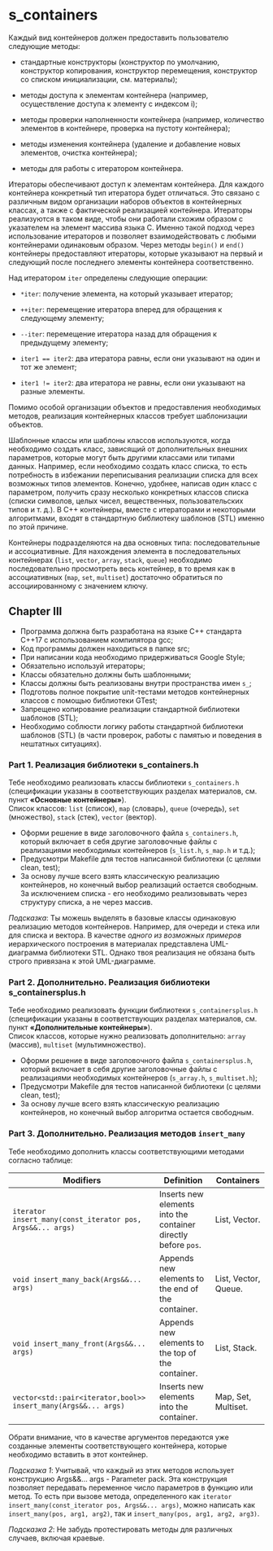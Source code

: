 # s_containers

Каждый вид контейнеров должен предоставить пользователю следующие методы:

- стандартные конструкторы (конструктор по умолчанию, конструктор копирования, конструктор перемещения, конструктор со списком инициализации, см. материалы);

- методы доступа к элементам контейнера (например, осуществление доступа к элементу с индексом i);

- методы проверки наполненности контейнера (например, количество элементов в контейнере, проверка на пустоту контейнера);

- методы изменения контейнера (удаление и добавление новых элементов, очистка контейнера);

- методы для работы с итератором контейнера.

Итераторы обеспечивают доступ к элементам контейнера. Для каждого контейнера конкретный тип итератора будет отличаться. Это связано с различным видом организации наборов объектов в контейнерных классах, а также с фактической реализацией контейнера. Итераторы реализуются в таком виде, чтобы они работали схожим образом с указателем на элемент массива языка С. Именно такой подход через использование итераторов и позволяет взаимодействовать с любыми контейнерами одинаковым образом. Через методы `begin()` и `end()` контейнеры предоставляют итераторы, которые указывают на первый и следующий после последнего элементы контейнера соответственно.

Над итератором `iter` определены следующие операции:

- `*iter`: получение элемента, на который указывает итератор;

- `++iter`: перемещение итератора вперед для обращения к следующему элементу;

- `--iter`: перемещение итератора назад для обращения к предыдущему элементу;

- `iter1 == iter2`: два итератора равны, если они указывают на один и тот же элемент;

- `iter1 != iter2`: два итератора не равны, если они указывают на разные элементы.

Помимо особой организации объектов и предоставления необходимых методов, реализация контейнерных классов требует шаблонизации объектов. 

Шаблонные классы или шаблоны классов используются, когда необходимо создать класс, зависящий от дополнительных внешних параметров, которые могут быть другими классами или типами данных. Например, если необходимо создать класс списка, то есть потребность в избежании переписывания реализации списка для всех возможных типов элементов. Конечно, удобнее, написав один класс с параметром, получить сразу несколько конкретных классов списка (списки символов, целых чисел, вещественных, пользовательских типов и т. д.). В C++ контейнеры, вместе с итераторами и некоторыми алгоритмами, входят в стандартную библиотеку шаблонов (STL) именно по этой причине.

Контейнеры подразделяются на два основных типа: последовательные и ассоциативные. Для нахождения элемента в последовательных контейнерах (`list`, `vector`, `array`, `stack`, `queue`) необходимо последовательно просмотреть весь контейнер, в то время как в ассоциативных (`map`, `set`, `multiset`) достаточно обратиться по ассоциированному с значением ключу.

## Chapter III

- Программа должна быть разработана на языке C++ стандарта C++17 с использованием компилятора gcc;
- Код программы должен находиться в папке src;
- При написании кода необходимо придерживаться Google Style;
- Обязательно используй итераторы;
- Классы обязательно должны быть шаблонными;
- Классы должны быть реализованы внутри пространства имен `s_`;
- Подготовь полное покрытие unit-тестами методов контейнерных классов c помощью библиотеки GTest;
- Запрещено копирование реализации стандартной библиотеки шаблонов (STL);
- Необходимо соблюсти логику работы стандартной библиотеки шаблонов (STL) (в части проверок, работы с памятью и поведения в нештатных ситуациях).

### Part 1. Реализация библиотеки s_containers.h

Тебе необходимо реализовать классы библиотеки `s_containers.h` (спецификации указаны в соответствующих разделах материалов, см. пункт **«Основные контейнеры»**). \
Список классов: `list` (список), `map` (словарь), `queue` (очередь), `set` (множество), `stack` (стек), `vector` (вектор).
- Оформи решение в виде заголовочного файла `s_containers.h`, который включает в себя другие заголовочные файлы с реализациями необходимых контейнеров (`s_list.h`, `s_map.h` и т.д.);
- Предусмотри Makefile для тестов написанной библиотеки (с целями clean, test);
- За основу лучше всего взять классическую реализацию контейнеров, но конечный выбор реализаций остается свободным. За исключением списка - его необходимо реализовывать через структуру списка, а не через массив.

*Подсказка*: Ты можешь выделять в базовые классы одинаковую реализацию методов контейнеров. Например, для очереди и стека или для списка и вектора. В качестве *одного из возможных примеров* иерархического построения в материалах представлена UML-диаграмма библиотеки STL. Однако твоя реализация не обязана быть строго привязана к этой UML-диаграмме.

### Part 2. Дополнительно. Реализация библиотеки s_containersplus.h

Тебе необходимо реализовать функции библиотеки `s_containersplus.h` (спецификации указаны в соответствующих разделах материалов, см. пункт **«Дополнительные контейнеры»**). \
Список классов, которые нужно реализовать дополнительно: `array` (массив), `multiset` (мультимножество).
- Оформи решение в виде заголовочного файла `s_containersplus.h`, который включает в себя другие заголовочные файлы с реализациями необходимых контейнеров (`s_array.h`, `s_multiset.h`);
- Предусмотри Makefile для тестов написанной библиотеки (с целями clean, test);
- За основу лучше всего взять классическую реализацию контейнеров, но конечный выбор алгоритма остается свободным.

### Part 3. Дополнительно. Реализация методов `insert_many`

Тебе необходимо дополнить классы соответствующими методами согласно таблице:

| Modifiers      | Definition                                      | Containers |
|----------------|-------------------------------------------------| -------------------------------------------|
| `iterator insert_many(const_iterator pos, Args&&... args)`          | Inserts new elements into the container directly before `pos`.  | List, Vector. |
| `void insert_many_back(Args&&... args)`          | Appends new elements to the end of the container.  | List, Vector, Queue. |
| `void insert_many_front(Args&&... args)`          | Appends new elements to the top of the container.  | List, Stack. |
| `vector<std::pair<iterator,bool>> insert_many(Args&&... args)`          | Inserts new elements into the container.  | Map, Set, Multiset. |

Обрати внимание, что в качестве аргументов передаются уже созданные элементы соответствующего контейнера, которые необходимо вставить в этот контейнер.

*Подсказка 1*: Учитывай, что каждый из этих методов использует конструкцию Args&&... args - Parameter pack. Эта конструкция позволяет передавать переменное число параметров в функцию или метод. То есть при вызове метода, определенного как `iterator insert_many(const_iterator pos, Args&&... args)`, можно написать как `insert_many(pos, arg1, arg2)`, так и `insert_many(pos, arg1, arg2, arg3)`.

*Подсказка 2*: Не забудь протестировать методы для различных случаев, включая краевые.
